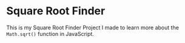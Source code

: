 <h1>Square Root Finder</h1>
This is my Square Root Finder Project I made to learn more about the <code>Math.sqrt()</code> function in JavaScript.
